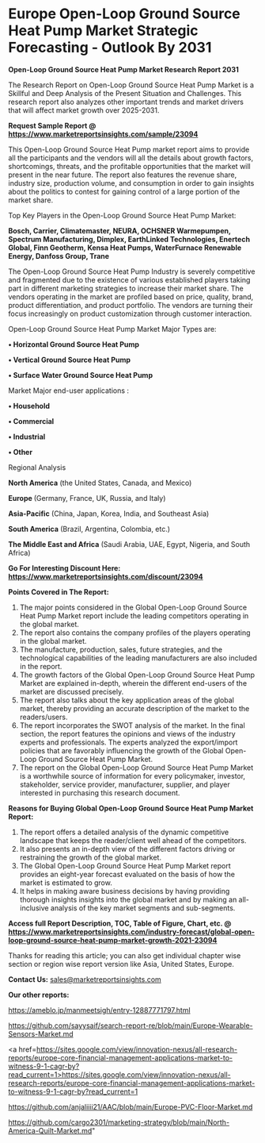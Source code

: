 # Europe Open-Loop Ground Source Heat Pump Market Strategic Forecasting - Outlook By 2031

<strong>Open-Loop Ground Source Heat Pump Market Research Report 2031</strong>

The Research Report on Open-Loop Ground Source Heat Pump Market is a Skillful and Deep Analysis of the Present Situation and Challenges. This research report also analyzes other important trends and market drivers that will affect market growth over 2025-2031.

<strong>Request Sample Report @ <a href=https://www.marketreportsinsights.com/sample/23094>https://www.marketreportsinsights.com/sample/23094</a></strong>

This Open-Loop Ground Source Heat Pump market report aims to provide all the participants and the vendors will all the details about growth factors, shortcomings, threats, and the profitable opportunities that the market will present in the near future. The report also features the revenue share, industry size, production volume, and consumption in order to gain insights about the politics to contest for gaining control of a large portion of the market share.

Top Key Players in the Open-Loop Ground Source Heat Pump Market:

<strong>Bosch, Carrier, Climatemaster, NEURA, OCHSNER Warmepumpen, Spectrum Manufacturing, Dimplex, EarthLinked Technologies, Enertech Global, Finn Geotherm, Kensa Heat Pumps, WaterFurnace Renewable Energy, Danfoss Group, Trane</strong>

The Open-Loop Ground Source Heat Pump Industry is severely competitive and fragmented due to the existence of various established players taking part in different marketing strategies to increase their market share. The vendors operating in the market are profiled based on price, quality, brand, product differentiation, and product portfolio. The vendors are turning their focus increasingly on product customization through customer interaction.

Open-Loop Ground Source Heat Pump Market Major Types are:

<strong>• Horizontal Ground Source Heat Pump

• Vertical Ground Source Heat Pump

• Surface Water Ground Source Heat Pump</strong>

Market Major end-user applications :

<strong>• Household

• Commercial

• Industrial

• Other</strong>

Regional Analysis

</u><strong><b>North America</b></strong> (the United States, Canada, and Mexico)

<strong><b>Europe </b></strong>(Germany, France, UK, Russia, and Italy)

<strong><b>Asia-Pacific</b></strong> (China, Japan, Korea, India, and Southeast Asia)

<strong><b>South America</b></strong> (Brazil, Argentina, Colombia, etc.)

<strong><b>The Middle East and Africa</b></strong> (Saudi Arabia, UAE, Egypt, Nigeria, and South Africa)

<strong>Go For Interesting Discount Here: <a href=https://www.marketreportsinsights.com/discount/23094>https://www.marketreportsinsights.com/discount/23094</a></strong>

<strong>Points Covered in The Report:</strong>
<ol>
  <li>The major points considered in the Global Open-Loop Ground Source Heat Pump Market report include the leading competitors operating in the global market.</li>
  <li>The report also contains the company profiles of the players operating in the global market.</li>
  <li>The manufacture, production, sales, future strategies, and the technological capabilities of the leading manufacturers are also included in the report.</li>
  <li>The growth factors of the Global Open-Loop Ground Source Heat Pump Market are explained in-depth, wherein the different end-users of the market are discussed precisely.</li>
  <li>The report also talks about the key application areas of the global market, thereby providing an accurate description of the market to the readers/users.</li>
  <li>The report incorporates the SWOT analysis of the market. In the final section, the report features the opinions and views of the industry experts and professionals. The experts analyzed the export/import policies that are favorably influencing the growth of the Global Open-Loop Ground Source Heat Pump Market.</li>
  <li>The report on the Global Open-Loop Ground Source Heat Pump Market is a worthwhile source of information for every policymaker, investor, stakeholder, service provider, manufacturer, supplier, and player interested in purchasing this research document.</li>
</ol>
<strong>Reasons for Buying Global Open-Loop Ground Source Heat Pump Market Report:</strong>

<ol>
  <li>The report offers a detailed analysis of the dynamic competitive landscape that keeps the reader/client well ahead of the competitors.</li>
  <li>It also presents an in-depth view of the different factors driving or restraining the growth of the global market.</li>
  <li>The Global Open-Loop Ground Source Heat Pump Market report provides an eight-year forecast evaluated on the basis of how the market is estimated to grow.</li>
  <li>It helps in making aware business decisions by having providing thorough insights insights into the global market and by making an all-inclusive analysis of the key market segments and sub-segments.</li>
</ol>
<strong>Access full Report Description, TOC, Table of Figure, Chart, etc. @ <a href=https://www.marketreportsinsights.com/industry-forecast/global-open-loop-ground-source-heat-pump-market-growth-2021-23094>https://www.marketreportsinsights.com/industry-forecast/global-open-loop-ground-source-heat-pump-market-growth-2021-23094</a></strong>


Thanks for reading this article; you can also get individual chapter wise section or region wise report version like Asia, United States, Europe.

<strong>Contact Us:</strong>
sales@marketreportsinsights.com

<strong>Our other reports:</strong>

<a href=https://ameblo.jp/manmeetsigh/entry-12887771797.html>https://ameblo.jp/manmeetsigh/entry-12887771797.html</a>

<a href=https://github.com/sayysaif/search-report-re/blob/main/Europe-Wearable-Sensors-Market.md>https://github.com/sayysaif/search-report-re/blob/main/Europe-Wearable-Sensors-Market.md</a>

<a href=https://sites.google.com/view/innovation-nexus/all-research-reports/europe-core-financial-management-applications-market-to-witness-9-1-cagr-by?read_current=1>https://sites.google.com/view/innovation-nexus/all-research-reports/europe-core-financial-management-applications-market-to-witness-9-1-cagr-by?read_current=1</a>

<a href=https://github.com/anjaliiii21/AAC/blob/main/Europe-PVC-Floor-Market.md>https://github.com/anjaliiii21/AAC/blob/main/Europe-PVC-Floor-Market.md</a>

<a href=https://github.com/cargo2301/marketing-strategy/blob/main/North-America-Quilt-Market.md>https://github.com/cargo2301/marketing-strategy/blob/main/North-America-Quilt-Market.md</a>"
